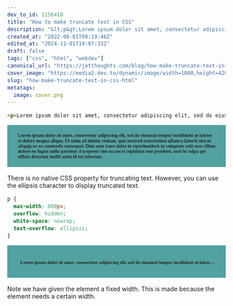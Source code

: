 ```yaml
---
dev_to_id: 1156418
title: "How to make truncate text in CSS"
description: "&lt;p&gt;Lorem ipsum dolor sit amet, consectetur adipiscing elit, sed do eiusmod tempor incididunt..."
created_at: "2022-08-01T09:19:46Z"
edited_at: "2024-11-01T19:07:33Z"
draft: false
tags: ["css", "html", "webdev"]
canonical_url: "https://jetthoughts.com/blog/how-make-truncate-text-in-css-html/"
cover_image: "https://media2.dev.to/dynamic/image/width=1000,height=420,fit=cover,gravity=auto,format=auto/https%3A%2F%2Fmedia.dev.to%2Fcdn-cgi%2Fimage%2Fwidth%3D1000%2Cheight%3D420%2Cfit%3Dcover%2Cgravity%3Dauto%2Cformat%3Dauto%2Fhttps%253A%252F%252Fdev-to-uploads.s3.amazonaws.com%252Fuploads%252Farticles%252Fl5cdcrq6rev0cozjlvm5.png"
slug: "how-make-truncate-text-in-css-html"
metatags:
  image: cover.png
---
```

```html
<p>Lorem ipsum dolor sit amet, consectetur adipiscing elit, sed do eiusmod tempor incididunt ut labore et dolore magna aliqua. Ut enim ad minim veniam, quis nostrud exercitation ullamco laboris nisi ut aliquip ex ea commodo consequat. Duis aute irure dolor in reprehenderit in voluptate velit esse cillum dolore eu fugiat nulla pariatur. Excepteur sint occaecat cupidatat non proident, sunt in culpa qui officia deserunt mollit anim id est laborum.</p>
```
![Image description](file_0.png)

There is no native CSS property for truncating text. However, you can use the ellipsis character to display truncated text.
```css
p {
  max-width: 800px;
  overflow: hidden;
  white-space: nowrap;
  text-overflow: ellipsis;
}
```
![Image description](file_1.png)

Note we have given the element a fixed width. This is made because the element needs a certain width. 